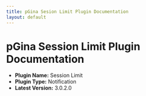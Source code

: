```yaml
---
title: pGina Sesion Limit Plugin Documentation
layout: default
---
```


pGina Session Limit Plugin Documentation
===================

* **Plugin Name:** Session Limit
* **Plugin Type:** Notification
* **Latest Version:** 3.0.2.0

